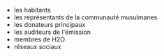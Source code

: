 - les habitants
- les représentants de la communauté musulmanes
- les donateurs principaux
- les auditeurs de l'émission
- membres de H2O
- réseaux sociaux
